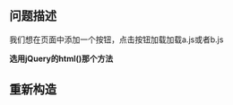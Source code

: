 ## 问题描述
我们想在页面中添加一个按钮，点击按钮加载加载a.js或者b.js

**选用jQuery的html()那个方法**

## 重新构造<script>标签
这个思路其实非常简单，用`innerHTML`添加的`<script>`无法执行，但是我们`script`创建节点，并用`appendChild`追加上去是可以的，所以我们只需要做一下二次工作就可以了，看下面的例子：
页面上有个容器：
```html
<div id="cont"></div>
```

js代码如下：
```javascript
var html = '<div>html</div><script>alert(1);<\/script>';
var cont = document.getElementById('cont');
cont.innerHTML = html;
var oldScript = cont.getElementsByTagName('script')[0];
cont.removeChild(oldScript);
var newScript = document.createElement('script');
newScript.type = 'text/javascript';
newScript.innerHTML = oldScript.innerHTML;
cont.appendChild(newScript);
```

这只是内联`<script>`的方法，如果是引用的外部js文件，那么我们需要为新创建的`script`节点指定src属性。


## eval大法
虽然eval因为其安全性不推荐使用，但是在此特殊场景，使用eval确是非常简单的解决方案，就是把`<script>`标签中的代码eval一下手动执行，就ok了，看下面代码：

```javascript
var html = '<div>html</div><script>alert(1);<\/script>';
var cont = document.getElementById('cont');
cont.innerHTML = html;
var oldScript = cont.getElementsByTagName('script')[0];
cont.removeChild(oldScript);
var scriptText = oldScript.innerHTML;
eval(scriptText);
```
对于内联的代码，简单而有效，如果是外部js文件，那么还是使用上面的方法，为新创建的script节点指定src属性。

## document.write大法
此方法可以在页面上直接输出任何html内容，包含`<script>`标签的话会立即执行，所以也是一种方案，如下：

```html
var html = '<div>html</div><script>alert(1);<\/script>';
document.write(html);
```

代码就直接执行了。但是他的缺点是如果代码写在文档底部，输出的内容会把页面上的其他内容全部覆盖，相当于清空了页面。解决的办法只有这样了：
```html
<div id="cont"><script type="text/javascript">document.write(html);</script></div>
```

直接把它放在标签中，就会往这个标签中输出东西了。  

## 使用jQuery的html()
上面的方法说来说去，都不如jQuery简单，因为jQuery的html()方法内部已经做了处理，如果参数中含有`<script>`标签，内部会使用eval和创建新节点的方式进行处理，如果是外联的js文件，jQuery会发一个同步的ajax请求来获取代码，注意，是同步的！所以不论是内联的js代码还是外联的js文件，都可以正常执行，同时在执行完后删去`<script>`标签。所以，使用jQuery你只需要这样：

```html
var html = '<div>html</div><script>alert(1);<\/script>';
$('#cont').html(html);
```
